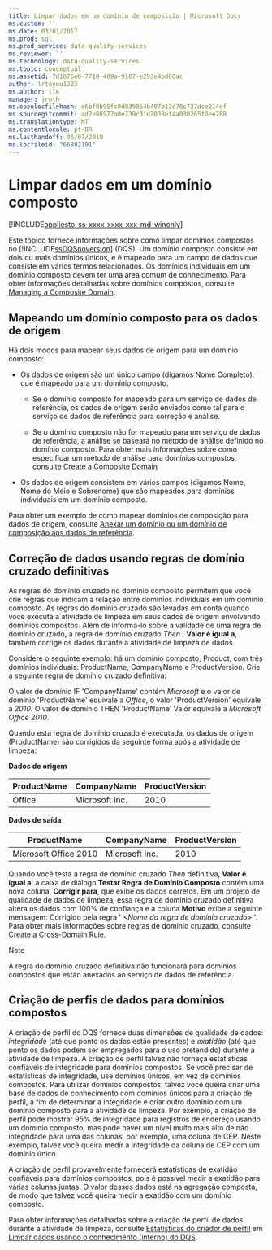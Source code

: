 ```yaml
---
title: Limpar dados em um domínio de composição | Microsoft Docs
ms.custom: ''
ms.date: 03/01/2017
ms.prod: sql
ms.prod_service: data-quality-services
ms.reviewer: ''
ms.technology: data-quality-services
ms.topic: conceptual
ms.assetid: 7d1076e0-7710-469a-9107-e293e4bd80ac
author: lrtoyou1223
ms.author: lle
manager: jroth
ms.openlocfilehash: e6bf8b95fc0d039054b407b12d70c737dce214ef
ms.sourcegitcommit: ad2e98972a0e739c0fd2038ef4a030265f0ee788
ms.translationtype: MT
ms.contentlocale: pt-BR
ms.lasthandoff: 06/07/2019
ms.locfileid: "66802191"
---
```

# <a name="cleanse-data-in-a-composite-domain"></a>Limpar dados em um domínio composto

[!INCLUDE[appliesto-ss-xxxx-xxxx-xxx-md-winonly](../includes/appliesto-ss-xxxx-xxxx-xxx-md-winonly.md)]

  Este tópico fornece informações sobre como limpar domínios compostos no [!INCLUDE[ssDQSnoversion](../includes/ssdqsnoversion-md.md)] (DQS). Um domínio composto consiste em dois ou mais domínios únicos, e é mapeado para um campo de dados que consiste em vários termos relacionados. Os domínios individuais em um domínio composto devem ter uma área comum de conhecimento. Para obter informações detalhadas sobre domínios compostos, consulte [Managing a Composite Domain](../data-quality-services/managing-a-composite-domain.md).  
  
##  <a name="Mapping"></a> Mapeando um domínio composto para os dados de origem  
 Há dois modos para mapear seus dados de origem para um domínio composto:  
  
-   Os dados de origem são um único campo (digamos Nome Completo), que é mapeado para um domínio composto.  
  
    -   Se o domínio composto for mapeado para um serviço de dados de referência, os dados de origem serão enviados como tal para o serviço de dados de referência para correção e análise.  
  
    -   Se o domínio composto não for mapeado para um serviço de dados de referência, a análise se baseará no método de análise definido no domínio composto. Para obter mais informações sobre como especificar um método de análise para domínios compostos, consulte [Create a Composite Domain](../data-quality-services/create-a-composite-domain.md)  
  
-   Os dados de origem consistem em vários campos (digamos Nome, Nome do Meio e Sobrenome) que são mapeados para domínios individuais em um domínio composto.  
  
 Para obter um exemplo de como mapear domínios de composição para dados de origem, consulte [Anexar um domínio ou um domínio de composição aos dados de referência](../data-quality-services/attach-domain-or-composite-domain-to-reference-data.md).  
  
##  <a name="CDCorrection"></a> Correção de dados usando regras de domínio cruzado definitivas  
 As regras do domínio cruzado no domínio composto permitem que você crie regras que indicam a relação entre domínios individuais em um domínio composto. As regras do domínio cruzado são levadas em conta quando você executa a atividade de limpeza em seus dados de origem envolvendo domínios compostos. Além de informá-lo sobre a validade de uma regra de domínio cruzado, a regra de domínio cruzado *Then* , **Valor é igual a**, também corrige os dados durante a atividade de limpeza de dados.  
  
 Considere o seguinte exemplo: há um domínio composto, Product, com três domínios individuais: ProductName, CompanyName e ProductVersion. Crie a seguinte regra de domínio cruzado definitiva:  
  
 O valor de domínio IF 'CompanyName' contém *Microsoft* e o valor de domínio 'ProductName' equivale a *Office*, o valor 'ProductVersion' equivale a *2010*. O valor de domínio THEN 'ProductName' Valor equivale a *Microsoft Office 2010*.  
  
 Quando esta regra de domínio cruzado é executada, os dados de origem (ProductName) são corrigidos da seguinte forma após a atividade de limpeza:  
  
 **Dados de origem**  
  
|ProductName|CompanyName|ProductVersion|  
|-----------------|-----------------|--------------------|  
|Office|Microsoft Inc.|2010|  
  
 **Dados de saída**  
  
|ProductName|CompanyName|ProductVersion|  
|-----------------|-----------------|--------------------|  
|Microsoft Office 2010|Microsoft Inc.|2010|  
  
 Quando você testa a regra de domínio cruzado *Then* definitiva, **Valor é igual a**, a caixa de diálogo **Testar Regra de Domínio Composto** contém uma nova coluna, **Corrigir para**, que exibe os dados corretos. Em um projeto de qualidade de dados de limpeza, essa regra de domínio cruzado definitiva altera os dados com 100% de confiança e a coluna **Motivo** exibe a seguinte mensagem: Corrigido pela regra ' *\<Nome da regra de domínio cruzado>* '. Para obter mais informações sobre regras de domínio cruzado, consulte [Create a Cross-Domain Rule](../data-quality-services/create-a-cross-domain-rule.md).  
  
> [!NOTE]  
>  A regra do domínio cruzado definitiva não funcionará para domínios compostos que estão anexados ao serviço de dados de referência.  
  
##  <a name="DataProfiling"></a> Criação de perfis de dados para domínios compostos  
 A criação de perfil do DQS fornece duas dimensões de qualidade de dados: *integridade* (até que ponto os dados estão presentes) e *exatidão* (até que ponto os dados podem ser empregados para o uso pretendido) durante a atividade de limpeza. A criação de perfil talvez não forneça estatísticas confiáveis de integridade para domínios compostos. Se você precisar de estatísticas de integridade, use domínios únicos, em vez de domínios compostos. Para utilizar domínios compostos, talvez você queira criar uma base de dados de conhecimento com domínios únicos para a criação de perfil, a fim de determinar a integridade e criar outro domínio com um domínio composto para a atividade de limpeza. Por exemplo, a criação de perfil pode mostrar 95% de integridade para registros de endereço usando um domínio composto, mas pode haver um nível muito mais alto de não integridade para uma das colunas, por exemplo, uma coluna de CEP. Neste exemplo, talvez você queira medir a integridade da coluna de CEP com um domínio único.  
  
 A criação de perfil provavelmente fornecerá estatísticas de exatidão confiáveis para domínios compostos, pois é possível medir a exatidão para várias colunas juntas. O valor desses dados está na agregação composta, de modo que talvez você queira medir a exatidão com um domínio composto.  
  
 Para obter informações detalhadas sobre a criação de perfil de dados durante a atividade de limpeza, consulte [Estatísticas do criador de perfil](../data-quality-services/cleanse-data-using-dqs-internal-knowledge.md#Profiler) em [Limpar dados usando o conhecimento &#40;interno&#41; do DQS](../data-quality-services/cleanse-data-using-dqs-internal-knowledge.md).  
  
  
